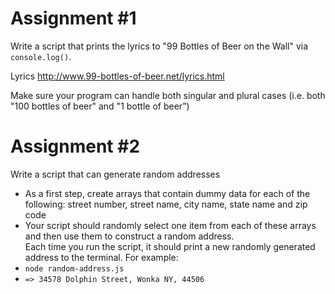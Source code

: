 # Assignment #1
Write a script that prints the lyrics to "99 Bottles of Beer on the
Wall" via `console.log()`.

Lyrics <http://www.99-bottles-of-beer.net/lyrics.html>

Make sure your program can handle both singular and plural
cases (i.e. both "100 bottles of beer" and "1 bottle of beer”)

# Assignment #2
Write a script that can generate random addresses
* As a first step, create arrays that contain dummy data for each
of the following: street number, street name, city name, state
name and zip code  
* Your script should randomly select one item from each of
these arrays and then use them to construct a random address.  
Each time you run the script, it should print a new randomly generated
address to the terminal. For example:
* `node random-address.js`
* `=> 34578 Dolphin Street, Wonka NY, 44506`